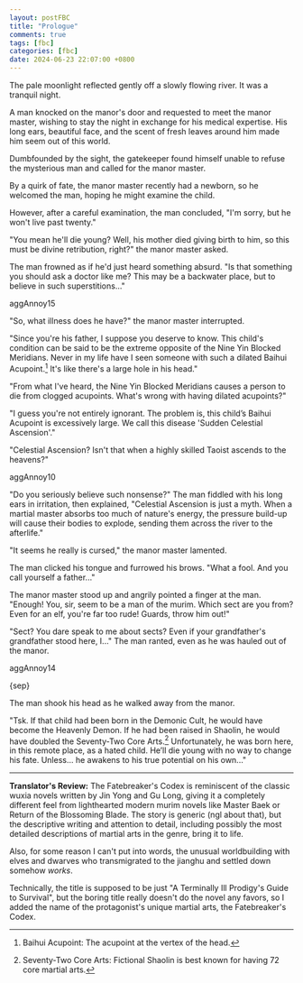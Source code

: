 ```yaml
---
layout: postFBC
title: "Prologue"
comments: true
tags: [fbc]
categories: [fbc]
date: 2024-06-23 22:07:00 +0800
---
```


The pale moonlight reflected gently off a slowly flowing river. It was a tranquil night.

A man knocked on the manor's door and requested to meet the manor master, wishing to stay the night in exchange for his medical expertise. His long ears, beautiful face, and the scent of fresh leaves around him made him seem out of this world.

Dumbfounded by the sight, the gatekeeper found himself unable to refuse the mysterious man and called for the manor master.

By a quirk of fate, the manor master recently had a newborn, so he welcomed the man, hoping he might examine the child.

However, after a careful examination, the man concluded, "I'm sorry, but he won't live past twenty."

"You mean he'll die young? Well, his mother died giving birth to him, so this must be divine retribution, right?" the manor master asked. 

The man frowned as if he'd just heard something absurd. "Is that something you should ask a doctor like me? This may be a backwater place, but to believe in such superstitions..."

aggAnnoy15

"So, what illness does he have?" the manor master interrupted.

"Since you're his father, I suppose you deserve to know. This child's condition can be said to be the extreme opposite of the Nine Yin Blocked Meridians. Never in my life have I seen someone with such a dilated Baihui Acupoint.[^1] It's like there's a large hole in his head."

"From what I've heard, the Nine Yin Blocked Meridians causes a person to die from clogged acupoints. What's wrong with having dilated acupoints?"

"I guess you're not entirely ignorant. The problem is, this child’s Baihui Acupoint is excessively large. We call this disease 'Sudden Celestial Ascension'."

"Celestial Ascension? Isn't that when a highly skilled Taoist ascends to the heavens?"

aggAnnoy10

"Do you seriously believe such nonsense?" The man fiddled with his long ears in irritation, then explained, "Celestial Ascension is just a myth. When a martial master absorbs too much of nature's energy, the pressure build-up will cause their bodies to explode, sending them across the river to the afterlife."

"It seems he really is cursed," the manor master lamented.

The man clicked his tongue and furrowed his brows. "What a fool. And you call yourself a father..."

The manor master stood up and angrily pointed a finger at the man. "Enough! You, sir, seem to be a man of the murim. Which sect are you from? Even for an elf, you're far too rude! Guards, throw him out!"

"Sect? You dare speak to me about sects? Even if your grandfather's grandfather stood here, I..." The man ranted, even as he was hauled out of the manor.

aggAnnoy14

{sep}

The man shook his head as he walked away from the manor.

"Tsk. If that child had been born in the Demonic Cult, he would have become the Heavenly Demon. If he had been raised in Shaolin, he would have doubled the Seventy-Two Core Arts.[^2] Unfortunately, he was born here, in this remote place, as a hated child. He’ll die young with no way to change his fate. Unless… he awakens to his true potential on his own..."

---

**Translator's Review:** The Fatebreaker's Codex is reminiscent of the classic wuxia novels written by Jin Yong and Gu Long, giving it a completely different feel from lighthearted modern murim novels like Master Baek or Return of the Blossoming Blade. The story is generic (ngl about that), but the descriptive writing and attention to detail, including possibly the most detailed descriptions of martial arts in the genre, bring it to life. 

Also, for some reason I can't put into words, the unusual worldbuilding with elves and dwarves who transmigrated to the jianghu and settled down somehow *works*. 

Technically, the title is supposed to be just "A Terminally Ill Prodigy's Guide to Survival", but the boring title really doesn't do the novel any favors, so I added the name of the protagonist's unique martial arts, the Fatebreaker's Codex.

[^1]: Baihui Acupoint: The acupoint at the vertex of the head.
[^2]: Seventy-Two Core Arts: Fictional Shaolin is best known for having 72 core martial arts.
